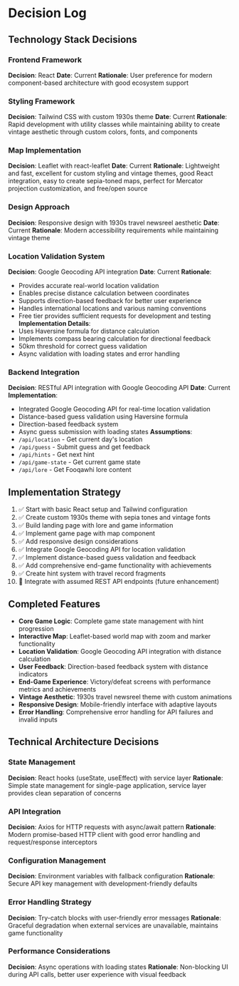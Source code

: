# Decision Log

## Technology Stack Decisions

### Frontend Framework
**Decision**: React
**Date**: Current
**Rationale**: User preference for modern component-based architecture with good ecosystem support

### Styling Framework
**Decision**: Tailwind CSS with custom 1930s theme
**Date**: Current
**Rationale**: Rapid development with utility classes while maintaining ability to create vintage aesthetic through custom colors, fonts, and components

### Map Implementation
**Decision**: Leaflet with react-leaflet
**Date**: Current
**Rationale**: Lightweight and fast, excellent for custom styling and vintage themes, good React integration, easy to create sepia-toned maps, perfect for Mercator projection customization, and free/open source

### Design Approach
**Decision**: Responsive design with 1930s travel newsreel aesthetic
**Date**: Current
**Rationale**: Modern accessibility requirements while maintaining vintage theme

### Location Validation System
**Decision**: Google Geocoding API integration
**Date**: Current
**Rationale**: 
- Provides accurate real-world location validation
- Enables precise distance calculation between coordinates
- Supports direction-based feedback for better user experience
- Handles international locations and various naming conventions
- Free tier provides sufficient requests for development and testing
**Implementation Details**:
- Uses Haversine formula for distance calculation
- Implements compass bearing calculation for directional feedback
- 50km threshold for correct guess validation
- Async validation with loading states and error handling

### Backend Integration
**Decision**: RESTful API integration with Google Geocoding API
**Date**: Current
**Implementation**: 
- Integrated Google Geocoding API for real-time location validation
- Distance-based guess validation using Haversine formula
- Direction-based feedback system
- Async guess submission with loading states
**Assumptions**:
- `/api/location` - Get current day's location
- `/api/guess` - Submit guess and get feedback
- `/api/hints` - Get next hint
- `/api/game-state` - Get current game state
- `/api/lore` - Get Fooqawhi lore content

## Implementation Strategy
1. ✅ Start with basic React setup and Tailwind configuration
2. ✅ Create custom 1930s theme with sepia tones and vintage fonts
3. ✅ Build landing page with lore and game information
4. ✅ Implement game page with map component
5. ✅ Add responsive design considerations
6. ✅ Integrate Google Geocoding API for location validation
7. ✅ Implement distance-based guess validation and feedback
8. ✅ Add comprehensive end-game functionality with achievements
9. ✅ Create hint system with travel record fragments
10. 🔄 Integrate with assumed REST API endpoints (future enhancement)

## Completed Features
- **Core Game Logic**: Complete game state management with hint progression
- **Interactive Map**: Leaflet-based world map with zoom and marker functionality
- **Location Validation**: Google Geocoding API integration with distance calculation
- **User Feedback**: Direction-based feedback system with distance indicators
- **End-Game Experience**: Victory/defeat screens with performance metrics and achievements
- **Vintage Aesthetic**: 1930s travel newsreel theme with custom animations
- **Responsive Design**: Mobile-friendly interface with adaptive layouts
- **Error Handling**: Comprehensive error handling for API failures and invalid inputs

## Technical Architecture Decisions

### State Management
**Decision**: React hooks (useState, useEffect) with service layer
**Rationale**: Simple state management for single-page application, service layer provides clean separation of concerns

### API Integration
**Decision**: Axios for HTTP requests with async/await pattern
**Rationale**: Modern promise-based HTTP client with good error handling and request/response interceptors

### Configuration Management
**Decision**: Environment variables with fallback configuration
**Rationale**: Secure API key management with development-friendly defaults

### Error Handling Strategy
**Decision**: Try-catch blocks with user-friendly error messages
**Rationale**: Graceful degradation when external services are unavailable, maintains game functionality

### Performance Considerations
**Decision**: Async operations with loading states
**Rationale**: Non-blocking UI during API calls, better user experience with visual feedback
